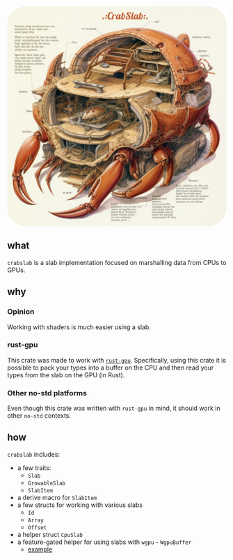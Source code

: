 <div align="center">
    <img src="crabslab.png" alt="slabcraft for crabs" width="512" />
</div>

## what
`crabslab` is a slab implementation focused on marshalling data from CPUs to GPUs.

## why
### Opinion
Working with shaders is much easier using a slab.

### rust-gpu
This crate was made to work with [`rust-gpu`](https://github.com/EmbarkStudios/rust-gpu/).
Specifically, using this crate it is possible to pack your types into a buffer on the CPU
and then read your types from the slab on the GPU (in Rust).

### Other no-std platforms
Even though this crate was written with `rust-gpu` in mind, it should work in other `no-std`
contexts.

## how
`crabslab` includes:
* a few traits:
  - `Slab`
  - `GrowableSlab`
  - `SlabItem`
* a derive macro for `SlabItem`
* a few structs for working with various slabs
  - `Id`
  - `Array`
  - `Offset`
* a helper struct `CpuSlab`
* a feature-gated helper for using slabs with `wgpu` - `WgpuBuffer`
  - [example](src/wgpu_slab.rs#L344)
